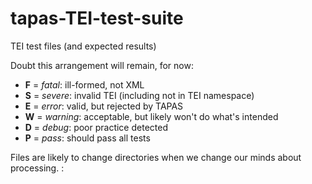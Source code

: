 # tapas-TEI-test-suite
TEI test files (and expected results)


Doubt this arrangement will remain, for now:

* **F** = _fatal_: ill-formed, not XML
* **S** = _severe_: invalid TEI (including not in TEI namespace)
* **E** = _error_: valid, but rejected by TAPAS
* **W** = _warning_: acceptable, but likely won't do what's intended
* **D** = _debug_: poor practice detected
* **P** = _pass_: should pass all tests

Files are likely to change directories when we change our minds about
processing. :
